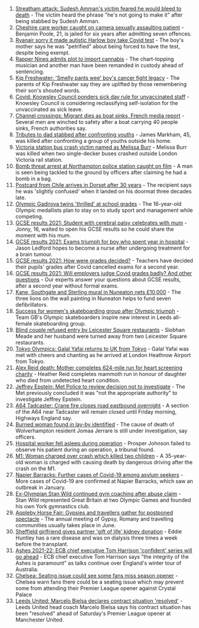 1. [Streatham attack: Sudesh Amman's victim feared he would bleed to death](https://www.bbc.co.uk/news/uk-england-london-58187861) - The victim heard the phrase "he's not going to make it" after being stabbed by Sudesh Amman.
2. [Cheshire care worker caught on camera sexually assaulting patient](https://www.bbc.co.uk/news/uk-england-stoke-staffordshire-58188294) - Benjamin Poole, 21, is jailed for six years after admitting seven offences.
3. [Ryanair sorry it made autistic Harlow boy take Covid test](https://www.bbc.co.uk/news/uk-england-essex-58184608) - The boy's mother says he was "petrified" about being forced to have the test, despite being exempt.
4. [Rapper Nines admits plot to import cannabis](https://www.bbc.co.uk/news/uk-england-london-58190579) - The chart-topping musician and another man have been remanded in custody ahead of sentencing.
5. [Kip Freshwater: 'Smelly pants wee' boy's cancer fight legacy](https://www.bbc.co.uk/news/uk-england-birmingham-58190713) - The parents of Kip Freshwater say they are uplifted by those remembering their son's shouted words.
6. [Covid: Knowsley Council ponders sick day rule for unvaccinated staff](https://www.bbc.co.uk/news/uk-england-merseyside-58190763) - Knowsley Council is considering reclassifying self-isolation for the unvaccinated as sick leave.
7. [Channel crossings: Migrant dies as boat sinks, French media report](https://www.bbc.co.uk/news/uk-england-kent-58189312) - Several men are winched to safety after a boat carrying 40 people sinks, French authorities say.
8. [Tributes to dad stabbed after confronting youths](https://www.bbc.co.uk/news/uk-england-london-58186688) - James Markham, 45, was killed after confronting a group of youths outside his home.
9. [Victoria station bus crash victim named as Melissa Burr](https://www.bbc.co.uk/news/uk-england-london-58187859) - Melissa Burr was killed when two single-decker buses crashed outside London Victoria rail station.
10. [Bomb threat arrest at Northampton police station caught on film](https://www.bbc.co.uk/news/uk-england-northamptonshire-58187469) - A man is seen being tackled to the ground by officers after claiming he had a bomb in a bag.
11. [Postcard from Chile arrives in Dorset after 30 years](https://www.bbc.co.uk/news/uk-england-hampshire-58179661) - The recipient says he was 'slightly confused' when it landed on his doormat three decades late.
12. [Olympic Gadirova twins 'thrilled' at school grades](https://www.bbc.co.uk/news/uk-england-beds-bucks-herts-58187027) - The 16-year-old Olympic medallists plan to stay on to study sport and management while competing.
13. [GCSE results 2021: Student with cerebral palsy celebrates with mum](https://www.bbc.co.uk/news/uk-england-nottinghamshire-58190943) - Jonny, 16, waited to open his GCSE results so he could share the moment with his mum.
14. [GCSE results 2021: Exams triumph for boy who spent year in hospital](https://www.bbc.co.uk/news/uk-england-derbyshire-58166542) - Jason Ledford hopes to become a nurse after undergoing treatment for a brain tumour.
15. [GCSE results 2021: How were grades decided?](https://www.bbc.co.uk/news/education-53682466) - Teachers have decided their pupils' grades after Covid cancelled exams for a second year.
16. [GCSE results 2021: Will employers judge Covid grades badly? And other questions](https://www.bbc.co.uk/news/education-58149810) - Our experts answer your questions about GCSE results, after a second year without formal exams.
17. [Kane, Southgate and Sterling mural in Nuneaton nets £10,000](https://www.bbc.co.uk/news/uk-england-coventry-warwickshire-58188675) - The three lions on the wall painting in Nuneaton helps to fund seven defibrillators.
18. [Success for women's skateboarding group after Olympic triumph](https://www.bbc.co.uk/news/uk-england-leeds-58178634) - Team GB's Olympic skateboarders inspire new interest in Leeds all-female skateboarding group.
19. [Blind couple refused entry by Leicester Square restaurants](https://www.bbc.co.uk/news/uk-england-london-58176720) - Siobhan Meade and her husband were turned away from two Leicester Square restaurants.
20. [Tokyo Olympics: Galal Yafai returns to UK from Tokyo](https://www.bbc.co.uk/news/uk-england-birmingham-58151399) - Galal Yafai was met with cheers and chanting as he arrived at London Heathrow Airport from Tokyo.
21. [Alex Reid death: Mother completes 624-mile run for heart screening charity](https://www.bbc.co.uk/news/uk-england-south-yorkshire-58152905) - Heather Reid completes mammoth run in honour of daughter who died from undetected heart condition.
22. [Jeffrey Epstein: Met Police to review decision not to investigate](https://www.bbc.co.uk/news/uk-england-london-58186118) - The Met previously concluded it was "not the appropriate authority" to investigate Jeffrey Epstein.
23. [A64 Tadcaster: Crane fire closes road eastbound overnight](https://www.bbc.co.uk/news/uk-england-york-north-yorkshire-58184494) - A section of the A64 near Tadcaster will remain closed until Friday morning, Highways England say.
24. [Burned woman found in lay-by identified](https://www.bbc.co.uk/news/uk-england-stoke-staffordshire-58185660) - The cause of death of Wolverhampton resident Jomaa Jerrare is still under investigation, say officers.
25. [Hospital worker fell asleep during operation](https://www.bbc.co.uk/news/uk-england-devon-58185529) - Prosper Johnson failed to observe his patient during an operation, a tribunal found.
26. [M1: Woman charged over crash which killed two children](https://www.bbc.co.uk/news/uk-england-beds-bucks-herts-58189059) - A 35-year-old woman is charged with causing death by dangerous driving after the crash on the M1.
27. [Napier Barracks: Further cases of Covid-19 among asylum seekers](https://www.bbc.co.uk/news/uk-england-kent-58186216) - More cases of Covid-19 are confirmed at Napier Barracks, which saw an outbreak in January.
28. [Ex-Olympian Stan Wild continued gym coaching after abuse claim](https://www.bbc.co.uk/news/uk-england-york-north-yorkshire-58169460) - Stan Wild represented Great Britain at two Olympic Games and founded his own York gymnastics club.
29. [Appleby Horse Fair: Gypsies and travellers gather for postponed spectacle](https://www.bbc.co.uk/news/uk-england-cumbria-58184220) - The annual meeting of Gypsy, Romany and travelling communities usually takes place in June.
30. [Sheffield girlfriend gives partner 'gift of life' kidney donation](https://www.bbc.co.uk/news/uk-england-south-yorkshire-58178126) - Eddie Huntley has a rare disease and was on dialysis three times a week before the transplant.
31. [Ashes 2021-22: ECB chief executive Tom Harrison 'confident' series will go ahead](https://www.bbc.co.uk/sport/cricket/58186413) - ECB chief executive Tom Harrison says "the integrity of the Ashes is paramount" as talks continue over England's winter tour of Australia.
32. [Chelsea: Seating issue could see some fans miss season opener](https://www.bbc.co.uk/sport/football/58185651) - Chelsea warn fans there could be a seating issue which may prevent some from attending their Premier League opener against Crystal Palace
33. [Leeds United: Marcelo Bielsa declares contract situation 'resolved'](https://www.bbc.co.uk/sport/football/58183586) - Leeds United head coach Marcelo Bielsa says his contract situation has been "resolved" ahead of Saturday's Premier League opener at Manchester United.
